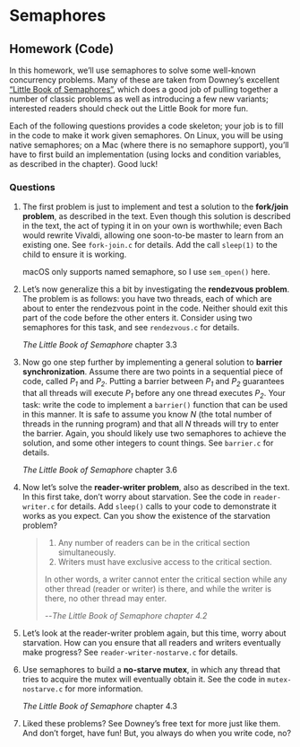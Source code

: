 # Semaphores

## Homework (Code)

In this homework, we’ll use semaphores to solve some well-known concurrency problems. Many of these are taken from Downey’s excellent [“Little Book of Semaphores”](https://greenteapress.com/semaphores/LittleBookOfSemaphores.pdf), which does a good job of pulling together a number of classic problems as well as introducing a few new variants; interested readers should check out the Little Book for more fun.

Each of the following questions provides a code skeleton; your job is to fill in the code to make it work given semaphores. On Linux, you will be using native semaphores; on a Mac (where there is no semaphore support), you’ll have to first build an implementation (using locks and condition variables, as described in the chapter). Good luck!

### Questions

1. The first problem is just to implement and test a solution to the **fork/join problem**, as described in the text. Even though this solution is described in the text, the act of typing it in on your own is worthwhile; even Bach would rewrite Vivaldi, allowing one soon-to-be master to learn from an existing one. See `fork-join.c` for details. Add the call `sleep(1)` to the child to ensure it is working.

    macOS only supports named semaphore, so I use `sem_open()` here.

2. Let’s now generalize this a bit by investigating the **rendezvous problem**. The problem is as follows: you have two threads, each of which are about to enter the rendezvous point in the code. Neither should exit this part of the code before the other enters it. Consider using two semaphores for this task, and see `rendezvous.c` for details.

    *The Little Book of Semaphore* chapter 3.3

3. Now go one step further by implementing a general solution to **barrier synchronization**. Assume there are two points in a sequential piece of code, called *P<sub>1</sub>* and *P<sub>2</sub>*. Putting a barrier between *P<sub>1</sub>* and *P<sub>2</sub>* guarantees that all threads will execute *P<sub>1</sub>* before any one thread executes *P<sub>2</sub>*. Your task: write the code to implement a `barrier()` function that can be used in this manner. It is safe to assume you know *N* (the total number of threads in the running program) and that all *N* threads will try to enter the barrier. Again, you should likely use two semaphores to achieve the solution, and some other integers to count things. See `barrier.c` for details.

    *The Little Book of Semaphore* chapter 3.6

4. Now let’s solve the **reader-writer problem**, also as described in the text. In this first take, don’t worry about starvation. See the code in `reader-writer.c` for details. Add `sleep()` calls to your code to demonstrate it works as you expect. Can you show the existence of the starvation problem?

    >1. Any number of readers can be in the critical section simultaneously.
    >2. Writers must have exclusive access to the critical section.
    >
    >In other words, a writer cannot enter the critical section while any other thread (reader or writer) is there, and while the writer is there, no other thread may enter.
    >
    >--<cite>The Little Book of Semaphore chapter 4.2</cite>

5. Let’s look at the reader-writer problem again, but this time, worry about starvation. How can you ensure that all readers and writers eventually make progress? See `reader-writer-nostarve.c` for details.

6. Use semaphores to build a **no-starve mutex**, in which any thread that tries to acquire the mutex will eventually obtain it. See the code in `mutex-nostarve.c` for more information.

    *The Little Book of Semaphore* chapter 4.3

7. Liked these problems? See Downey’s free text for more just like them. And don’t forget, have fun! But, you always do when you write code, no?
